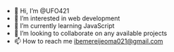 - 👋 Hi, I’m @UFO421
- 👀 I’m interested in web development
- 🌱 I’m currently learning JavaScript
- 💞️ I’m looking to collaborate on any available projects
- 📫 How to reach me ibemereijeoma021@gmail.com

<!---
UFO421/UFO421 is a ✨ special ✨ repository because its `README.md` (this file) appears on your GitHub profile.
You can click the Preview link to take a look at your changes.
--->
